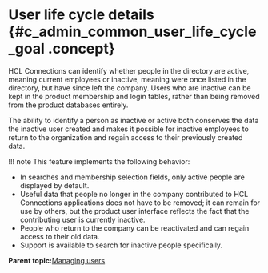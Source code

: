 # User life cycle details {#c_admin_common_user_life_cycle_goal .concept}

HCL Connections can identify whether people in the directory are active, meaning current employees or inactive, meaning were once listed in the directory, but have since left the company. Users who are inactive can be kept in the product membership and login tables, rather than being removed from the product databases entirely.

The ability to identify a person as inactive or active both conserves the data the inactive user created and makes it possible for inactive employees to return to the organization and regain access to their previously created data.

!!! note
    This feature implements the following behavior:

-   In searches and membership selection fields, only active people are displayed by default.
-   Useful data that people no longer in the company contributed to HCL Connections applications does not have to be removed; it can remain for use by others, but the product user interface reflects the fact that the contributing user is currently inactive.
-   People who return to the company can be reactivated and can regain access to their old data.
-   Support is available to search for inactive people specifically.

**Parent topic:**[Managing users](../admin/c_admin_common_user_life_cycle_over.md)

